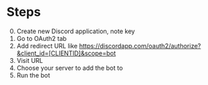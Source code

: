 # Steps
0. Create new Discord application, note key
0. Go to OAuth2 tab
0. Add redirect URL like https://discordapp.com/oauth2/authorize?&client_id=[CLIENTID]&scope=bot
0. Visit URL
0. Choose your server to add the bot to
0. Run the bot
